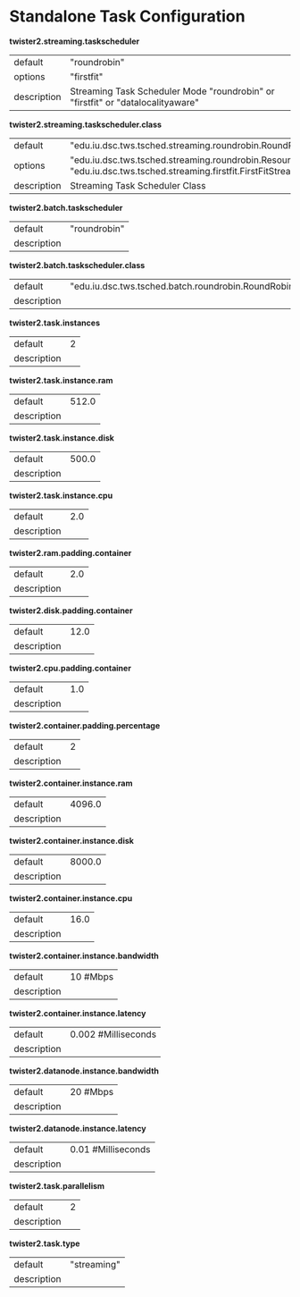 # Standalone Task Configuration



**twister2.streaming.taskscheduler**
<table><tr><td>default</td><td>"roundrobin"</td><tr><td>options</td><td>"firstfit"</td><tr><td>description</td><td> Streaming Task Scheduler Mode "roundrobin" or  "firstfit" or "datalocalityaware"</td></table>

**twister2.streaming.taskscheduler.class**
<table><tr><td>default</td><td>"edu.iu.dsc.tws.tsched.streaming.roundrobin.RoundRobinTaskScheduler"</td><tr><td>options</td><td>"edu.iu.dsc.tws.tsched.streaming.roundrobin.ResourceAwareRoundRobinTaskScheduler"<br/>"edu.iu.dsc.tws.tsched.streaming.firstfit.FirstFitStreamingTaskScheduler"</td><tr><td>description</td><td> Streaming Task Scheduler Class</td></table>

**twister2.batch.taskscheduler**
<table><tr><td>default</td><td>"roundrobin"</td><tr><td>description</td><td></td></table>

**twister2.batch.taskscheduler.class**
<table><tr><td>default</td><td>"edu.iu.dsc.tws.tsched.batch.roundrobin.RoundRobinBatchTaskScheduler"</td><tr><td>description</td><td></td></table>

**twister2.task.instances**
<table><tr><td>default</td><td>2</td><tr><td>description</td><td></td></table>

**twister2.task.instance.ram**
<table><tr><td>default</td><td>512.0</td><tr><td>description</td><td></td></table>

**twister2.task.instance.disk**
<table><tr><td>default</td><td>500.0</td><tr><td>description</td><td></td></table>

**twister2.task.instance.cpu**
<table><tr><td>default</td><td>2.0</td><tr><td>description</td><td></td></table>

**twister2.ram.padding.container**
<table><tr><td>default</td><td>2.0</td><tr><td>description</td><td></td></table>

**twister2.disk.padding.container**
<table><tr><td>default</td><td>12.0</td><tr><td>description</td><td></td></table>

**twister2.cpu.padding.container**
<table><tr><td>default</td><td>1.0</td><tr><td>description</td><td></td></table>

**twister2.container.padding.percentage**
<table><tr><td>default</td><td>2</td><tr><td>description</td><td></td></table>

**twister2.container.instance.ram**
<table><tr><td>default</td><td>4096.0</td><tr><td>description</td><td></td></table>

**twister2.container.instance.disk**
<table><tr><td>default</td><td>8000.0</td><tr><td>description</td><td></td></table>

**twister2.container.instance.cpu**
<table><tr><td>default</td><td>16.0</td><tr><td>description</td><td></td></table>

**twister2.container.instance.bandwidth**
<table><tr><td>default</td><td>10 #Mbps</td><tr><td>description</td><td></td></table>

**twister2.container.instance.latency**
<table><tr><td>default</td><td>0.002 #Milliseconds</td><tr><td>description</td><td></td></table>

**twister2.datanode.instance.bandwidth**
<table><tr><td>default</td><td>20 #Mbps</td><tr><td>description</td><td></td></table>

**twister2.datanode.instance.latency**
<table><tr><td>default</td><td>0.01 #Milliseconds</td><tr><td>description</td><td></td></table>

**twister2.task.parallelism**
<table><tr><td>default</td><td>2</td><tr><td>description</td><td></td></table>

**twister2.task.type**
<table><tr><td>default</td><td>"streaming"</td><tr><td>description</td><td></td></table>

